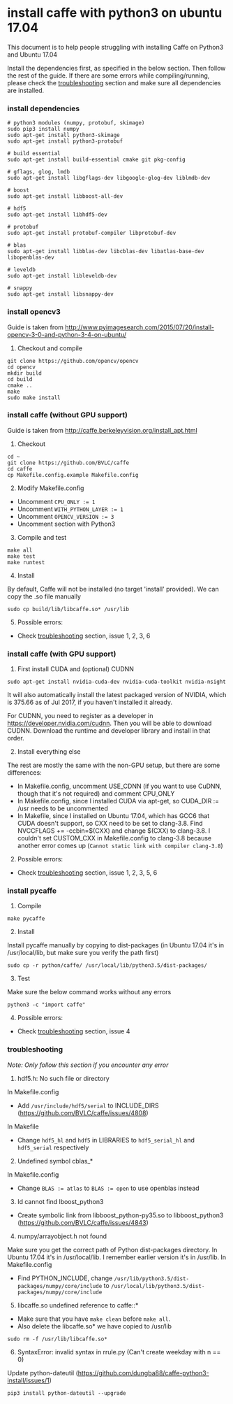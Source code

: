 # install caffe with python3 on ubuntu 17.04

This document is to help people struggling with installing Caffe on Python3 and Ubuntu 17.04

Install the dependencies first, as specified in the below section. Then follow the rest of the guide. If there are some errors while compiling/running, please check the [troubleshooting](#troubleshooting) section and make sure all dependencies are installed.

### install dependencies

```shell
# python3 modules (numpy, protobuf, skimage)
sudo pip3 install numpy
sudo apt-get install python3-skimage
sudo apt-get install python3-protobuf

# build essential
sudo apt-get install build-essential cmake git pkg-config

# gflags, glog, lmdb
sudo apt-get install libgflags-dev libgoogle-glog-dev liblmdb-dev

# boost
sudo apt-get install libboost-all-dev

# hdf5
sudo apt-get install libhdf5-dev

# protobuf
sudo apt-get install protobuf-compiler libprotobuf-dev

# blas
sudo apt-get install libblas-dev libcblas-dev libatlas-base-dev libopenblas-dev

# leveldb
sudo apt-get install libleveldb-dev

# snappy
sudo apt-get install libsnappy-dev
```

### install opencv3

Guide is taken from http://www.pyimagesearch.com/2015/07/20/install-opencv-3-0-and-python-3-4-on-ubuntu/

1. Checkout and compile

```shell
git clone https://github.com/opencv/opencv
cd opencv
mkdir build
cd build
cmake ..
make
sudo make install
```

### install caffe (without GPU support)

Guide is taken from http://caffe.berkeleyvision.org/install_apt.html

1. Checkout

```shell
cd ~
git clone https://github.com/BVLC/caffe
cd caffe
cp Makefile.config.example Makefile.config
```

2. Modify Makefile.config

- Uncomment `CPU_ONLY := 1`
- Uncomment `WITH_PYTHON_LAYER := 1`
- Uncomment `OPENCV_VERSION := 3`
- Uncomment section with Python3

3. Compile and test

```shell
make all
make test
make runtest
```

4. Install

By default, Caffe will not be installed (no target 'install' provided). We can copy the .so file manually

```shell
sudo cp build/lib/libcaffe.so* /usr/lib
```

5. Possible errors:

- Check [troubleshooting](#troubleshooting) section, issue 1, 2, 3, 6

### install caffe (with GPU support)

1. First install CUDA and (optional) CUDNN

```shell
sudo apt-get install nvidia-cuda-dev nvidia-cuda-toolkit nvidia-nsight
```

It will also automatically install the latest packaged version of NVIDIA, which is 375.66 as of Jul 2017, if you haven't installed it already.

For CUDNN, you need to register as a developer in https://developer.nvidia.com/cudnn. Then you will be able to download CUDNN. Download the runtime and developer library and install in that order.

2. Install everything else

The rest are mostly the same with the non-GPU setup, but there are some differences:
- In Makefile.config, uncomment USE_CDNN (if you want to use CuDNN, though that it's not required) and comment CPU_ONLY
- In Makefile.config, since I installed CUDA via apt-get, so CUDA_DIR := /usr needs to be uncommented
- In Makefile, since I installed on Ubuntu 17.04, which has GCC6 that CUDA doesn't support, so CXX need to be set to clang-3.8. Find NVCCFLAGS += -ccbin=$(CXX) and change $(CXX) to clang-3.8. I couldn't set CUSTOM_CXX in Makefile.config to clang-3.8 because another error comes up (`Cannot static link with compiler clang-3.8`)

2. Possible errors:

- Check [troubleshooting](#troubleshooting) section, issue 1, 2, 3, 5, 6

### install pycaffe

1. Compile

```shell
make pycaffe
```
2. Install

Install pycaffe manually by copying to dist-packages (in Ubuntu 17.04 it's in /usr/local/lib, but make sure you verify the path first)

```shell
sudo cp -r python/caffe/ /usr/local/lib/python3.5/dist-packages/
```

3. Test

Make sure the below command works without any errors

```shell
python3 -c "import caffe"
```

4. Possible errors:

- Check [troubleshooting](#troubleshooting) section, issue 4

### troubleshooting

*Note: Only follow this section if you encounter any error*

1. hdf5.h: No such file or directory

In Makefile.config
- Add `/usr/include/hdf5/serial` to INCLUDE_DIRS (https://github.com/BVLC/caffe/issues/4808)

In Makefile
- Change `hdf5_hl` and `hdf5` in LIBRARIES to `hdf5_serial_hl` and `hdf5_serial` respectively

2. Undefined symbol cblas_*

In Makefile.config
- Change `BLAS := atlas` to `BLAS := open` to use openblas instead

3. ld cannot find lboost_python3

- Create symbolic link from libboost_python-py35.so to libboost_python3 (https://github.com/BVLC/caffe/issues/4843)

4. numpy/arrayobject.h not found

Make sure you get the correct path of Python dist-packages directory. In Ubuntu 17.04 it's in /usr/local/lib. I remember earlier version it's in /usr/lib.
In Makefile.config
- Find PYTHON_INCLUDE, change `/usr/lib/python3.5/dist-packages/numpy/core/include` to `/usr/local/lib/python3.5/dist-packages/numpy/core/include`

5. libcaffe.so undefined reference to caffe::*

- Make sure that you have `make clean` before `make all`.
- Also delete the libcaffe.so* we have copied to /usr/lib
```shell
sudo rm -f /usr/lib/libcaffe.so*
```

6. SyntaxError: invalid syntax in rrule.py (Can't create weekday with n == 0)

Update python-dateutil (https://github.com/dungba88/caffe-python3-install/issues/1)

```shell
pip3 install python-dateutil --upgrade 
```

